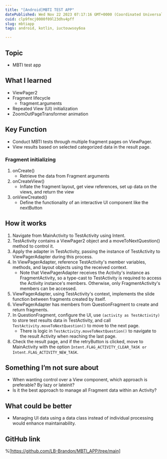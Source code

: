 ```yaml
---
title: "[Android]MBTI TEST APP"
datePublished: Wed Nov 22 2023 07:17:16 GMT+0000 (Coordinated Universal Time)
cuid: clp9fmcj0000f09l23dhv4pff
slug: mbtiapp
tags: android, kotlin, iuctouwsoy6oa

---
```


## Topic
- MBTI test app

## What I learned
- ViewPager2
- Fragment lifecycle
    - fragment.arguments
- Repeated View (UI) initialization
- ZoomOutPageTransformer animation

## Key Function
- Conduct MBTI tests through multiple fragment pages on ViewPager.
- View results based on selected categorized data in the result page.

### Fragment initializing
1. onCreate()
    - Retrieve the data from Fragment arguments
2. onCreateView()
    - Inflate the fragment layout, get view references, set up data on the views, and return the view
3. onViewCreated()
    - Define the functionality of an interactive UI component like the nextButton

## How it works
1. Navigate from MainActivity to TestActivity using Intent.
2. TestActivity contains a ViewPager2 object and a moveToNextQuestion() method to control it.
3. Apply the adapter in TestActivity, passing the instance of TestActivity to ViewPagerAdapter during this process.
4. In ViewPagerAdapter, reference TestActivity's member variables, methods, and layout objects using the received context.
    - Note that ViewPagerAdapter receives the Activity's instance as FragmentActivity, so a type-cast to TestActivity is required to access the Activity instance's members. Otherwise, only FragmentActivity's members can be accessed.
5. ViewPagerAdapter, using TestActivity's context, implements the slide function between fragments created by itself.
6. ViewPagerAdapter has members from QuestionFragment to create and return fragments.
7. In QuestionFragment, configure the UI, use `(activity as TestActivity)` to store test results data in TestActivity, and call `TestActivity.moveToNextQuestion()` to move to the next page.
    - There is logic in `TestActivity.moveToNextQuestion()` to navigate to the result Activity when reaching the last page.
8. Check the result page, and if the retryButton is clicked, move to MainActivity with the option `Intent.FLAG_ACTIVITY_CLEAR_TASK or Intent.FLAG_ACTIVITY_NEW_TASK`.

## Something I’m not sure about
- When wanting control over a View component, which approach is preferable? By lazy or lateinit?
- Is it the best approach to manage all Fragment data within an Activity?

## What could be better
- Managing UI data using a data class instead of individual processing would enhance maintainability.    

##  GitHub link
%[https://github.com/LB-Brandon/MBTI_APP/tree/main]
